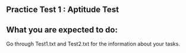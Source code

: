 Practice Test 1 : Aptitude Test
------------------------------------


What you are expected to do:
---------------------------
Go through Test1.txt and Test2.txt for the information about your tasks.



